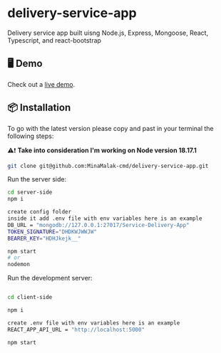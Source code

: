 # delivery-service-app

Delivery service app built uisng Node.js, Express, Mongoose, React, Typescript, and react-bootstrap

## 🖥 Demo

Check out a [live demo](---).

## 📦 Installation

To go with the latest version please copy and past in your terminal the following steps: 

⚠️❗ <b>Take into consideration I'm working on Node version 18.17.1 </b>
```bash
git clone git@github.com:MinaMalak-cmd/delivery-service-app.git
```

Run the server side:

```bash
cd server-side
npm i

create config folder 
inside it add .env file with env variables here is an example 
DB_URL = "mongodb://127.0.0.1:27017/Service-Delivery-App"
TOKEN_SIGNATURE="DHDKWJWWJW"
BEARER_KEY="HDHJkejk__"

npm start
# or
nodemon
```
Run the development server:

```bash

cd client-side

npm i 

create .env file with env variables here is an example
REACT_APP_API_URL = "http://localhost:5000"

npm start
```


